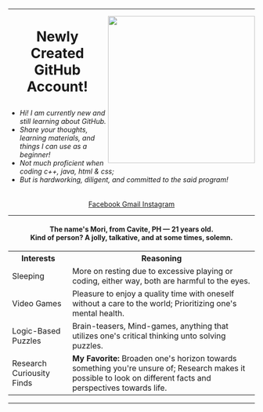 <hr>
<img align="right" width="300" height="300" src = "https://scontent.fmnl25-1.fna.fbcdn.net/v/t39.30808-6/356842120_1889117164807255_2348420687994521295_n.jpg?_nc_cat=105&ccb=1-7&_nc_sid=5f2048&_nc_eui2=AeETEuOKmhlw4kIKVSFN0cFXOuDOAZEeyks64M4BkR7KS0UcrCFD2hU45j3RZaZap1z0MV10q1-nXnXJ51PSSqvF&_nc_ohc=r6ILXYDXjtsAX86ZaEv&_nc_oc=AQkfXOYiwfZDxznHgF2vAQPaK1vm0gOrJ0p-YOsiDkmM3Q1dmAiJ4nAvpZsowNi0FLo&_nc_ht=scontent.fmnl25-1.fna&oh=00_AfCdI0uBWef7u9kknGWZwF07Lr23ggH4rHVFjIMfPZOYLg&oe=654D12D4"> 
<h1><p align = "center"> Newly Created GitHub Account! </p> </h1> 
 <h6> <ul> 
  <li> Hi! I am currently new and still learning about GitHub. </li>
  <li> Share your thoughts, learning materials, and things I can use as a beginner! </li>
  <li> Not much proficient when coding c++, java, html & css;</li>
  <li> But is hardworking, diligent, and committed to the said program!</li>
</ul> </h6> 

<p align = "center" ><a href = "https://www.facebook.com/yuichi.yuichi22/"> Facebook </a>
<a href ="https://mail.google.com/mail/u/0/#inbox?compose=DmwnWrRnXvVGMHCfFvtjgNplsqnzdlSmDwgwgkqLSTGDZGnPSjpqfcNJhtGjdPCBFxmRLcLbFjkV"> Gmail </a>
<a href = "https://www.instagram.com/remnant.mori/"> Instagram </a> </p>
<hr>
<h4> <p align ="center"> The name's Mori, from Cavite, PH — 21 years old. <br> Kind of person? A jolly, talkative, and at some times, solemn. </p></h4>
<table>
    <th>Interests</th>
      <th> Reasoning </th>
    <tr>
  <td>Sleeping</td>
        <td> More on resting due to excessive playing or coding, either way, both are harmful to the eyes.</td>
        </tr>
    <tr>
  <td>Video Games</td>
         <td> Pleasure to enjoy a quality time with oneself without a care to the world; Prioritizing one's mental health. </td>
    </tr>
    <tr>
  <td>Logic-Based Puzzles </td>
        <td>Brain-teasers, Mind-games, anything that utilizes one's critical thinking unto solving puzzles.</td>
    </tr>
    <tr>
  <td>Research Curiousity Finds</td>
         <td><b>My Favorite:</b> Broaden one's horizon towards something you're unsure of; Research makes it possible to look on different facts and perspectives towards life. </td>
    </tr>
</table>
<hr>



